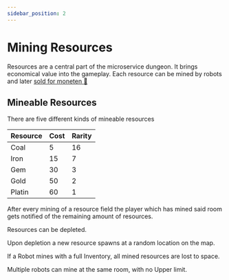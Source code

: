 ```yaml
---
sidebar_position: 2
---
```


# Mining Resources

Resources are a central part of the microservice dungeon. It brings economical value into the gameplay.
Each resource can be mined by robots and later [sold for moneten 💸](/rules/trading)

## Mineable Resources

There are five different kinds of mineable resources

| Resource | Cost | Rarity |
| -------- | ---- | ------ |
| Coal     | 5    | 16     |
| Iron     | 15   | 7      |
| Gem      | 30   | 3      |
| Gold     | 50   | 2      |
| Platin   | 60   | 1      |

After every mining of a resource field the player which has mined said room gets notified of the remaining amount of resources.

Resources can be depleted.

Upon depletion a new resource spawns at a random location on the map.

If a Robot mines with a full Inventory, all mined resources are lost to space.

Multiple robots can mine at the same room, with no Upper limit.
